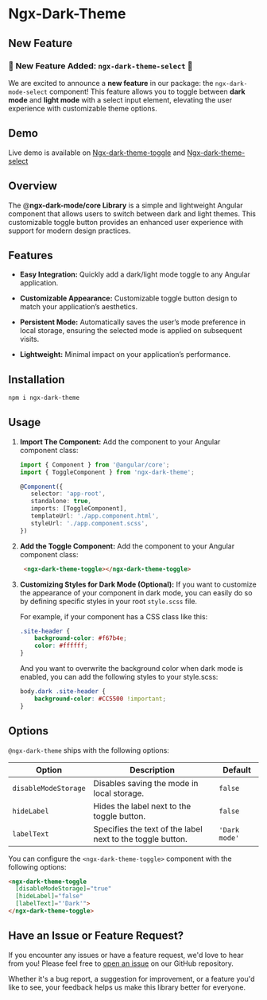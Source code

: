 # Ngx-Dark-Theme

## New Feature

### 🎉 New Feature Added: `ngx-dark-theme-select` 🎉

We are excited to announce a **new feature** in our package: the `ngx-dark-mode-select` component! This feature allows you to toggle between **dark mode** and **light mode** with a select input element, elevating the user experience with customizable theme options.


## Demo

Live demo is available on [Ngx-dark-theme-toggle](https://stackblitz.com/edit/ngx-dark-theme-toggle-demo) and [Ngx-dark-theme-select](https://stackblitz.com/edit/ngx-dark-mode-select-demo)


## Overview

The @**ngx-dark-mode/core Library** is a simple and lightweight Angular component that allows users to switch between dark and light themes. This customizable toggle button provides an enhanced user experience with support for modern design practices.

## Features

- **Easy Integration:** Quickly add a dark/light mode toggle to any Angular application.

- **Customizable Appearance:** Customizable toggle button design to match your application’s aesthetics.

- **Persistent Mode:** Automatically saves the user’s mode preference in local storage, ensuring the selected mode is applied on subsequent visits.

- **Lightweight:** Minimal impact on your application’s performance.

## Installation

```bash
npm i ngx-dark-theme
```

## Usage
1. **Import The Component:**
Add the component to your Angular component class:

   ```typescript
   import { Component } from '@angular/core';
   import { ToggleComponent } from 'ngx-dark-theme';

   @Component({
      selector: 'app-root',
      standalone: true,
      imports: [ToggleComponent],
      templateUrl: './app.component.html',
      styleUrl: './app.component.scss',
   })
   ```

2. **Add the Toggle Component:**
Add the component to your Angular component class:

   ```html
    <ngx-dark-theme-toggle></ngx-dark-theme-toggle>
   ```

3. **Customizing Styles for Dark Mode (Optional):**
If you want to customize the appearance of your component in dark mode, you can easily do so by defining specific styles in your root `style.scss` file.

    For example, if your component has a CSS class like this:

    ```css
    .site-header {
        background-color: #f67b4e;
        color: #ffffff;
    }
    ```
    And you want to overwrite the background color when dark mode is enabled, you can add the following styles to your style.scss:
    ```css
    body.dark .site-header {
        background-color: #CC5500 !important;
    }
    ```

## Options

`@ngx-dark-theme` ships with the following options:

| Option              | Description                                                | Default          |
|---------------------|------------------------------------------------------------|------------------|
| `disableModeStorage`| Disables saving the mode in local storage.                 | `false`          |
| `hideLabel`         | Hides the label next to the toggle button.                 | `false`          |
| `labelText`         | Specifies the text of the label next to the toggle button. | `'Dark mode'`    |


You can configure the `<ngx-dark-theme-toggle>` component with the following options:

```html
<ngx-dark-theme-toggle
  [disableModeStorage]="true"
  [hideLabel]="false"
  [labelText]="'Dark'">
</ngx-dark-theme-toggle>
```

## Have an Issue or Feature Request?

If you encounter any issues or have a feature request, we'd love to hear from you! Please feel free to [open an issue](https://github.com/AbduBehindTheCode/ngx-dark-mode/issues) on our GitHub repository.

Whether it's a bug report, a suggestion for improvement, or a feature you'd like to see, your feedback helps us make this library better for everyone.
